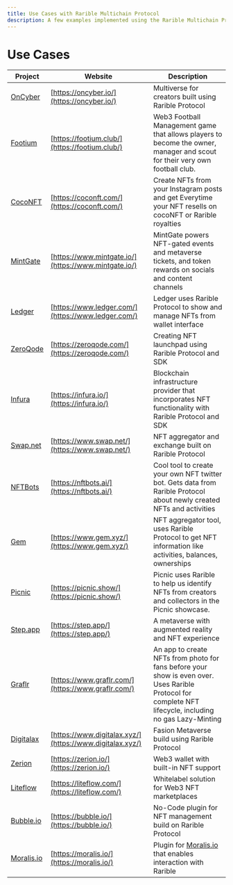 ```yaml
---
title: Use Cases with Rarible Multichain Protocol
description: A few examples implemented using the Rarible Multichain Protocol
---
```


# Use Cases

| Project                                     | Website                                                      | Description                                                                                                                                              |
|---------------------------------------------|--------------------------------------------------------------|----------------------------------------------------------------------------------------------------------------------------------------------------------|
| [OnCyber](https://oncyber.io/)              | [https://oncyber.io/](https://oncyber.io/)                   | Multiverse for creators built using Rarible Protocol                                                                                                     |
| [Footium](https://footium.club/)            | [https://footium.club/](https://footium.club/)               | Web3 Football Management game that allows players to become the owner, manager and scout for their very own football club.                               |
| [CocoNFT](https://coconft.com/)             | [https://coconft.com/](https://coconft.com/)                 | Create NFTs from your Instagram posts and get Everytime your NFT resells on cocoNFT or Rarible royalties                                                 |
| [MintGate](https://www.mintgate.io/)        | [https://www.mintgate.io/](https://www.mintgate.io/)         | MintGate powers NFT-gated events and metaverse tickets, and token rewards on socials and content channels                                                |
| [Ledger](https://www.ledger.com/)           | [https://www.ledger.com/](https://www.ledger.com/)           | Ledger uses Rarible Protocol to show and manage NFTs from wallet interface                                                                               |
| [ZeroQode](https://zeroqode.com/)           | [https://zeroqode.com/](https://zeroqode.com/)               | Creating NFT launchpad using Rarible Protocol and SDK                                                                                                    |
| [Infura](https://infura.io/)                | [https://infura.io/](https://infura.io/)                     | Blockchain infrastructure provider that incorporates NFT functionality with Rarible Protocol and SDK                                                     |
| [Swap.net](https://www.swap.net/)           | [https://www.swap.net/](https://www.swap.net/)               | NFT aggregator and exchange built on Rarible Protocol                                                                                                    |
| [NFTBots](https://nftbots.ai/)              | [https://nftbots.ai/](https://nftbots.ai/)                   | Cool tool to create your own NFT twitter bot. Gets data from Rarible Protocol about newly created NFTs and activities                                    |
| [Gem](https://www.gem.xyz/)                 | [https://www.gem.xyz/](https://www.gem.xyz/)                 | NFT aggregator tool, uses Rarible Protocol to get NFT information like activities, balances, ownerships                                                  |
| [Picnic](https://picnic.show/)              | [https://picnic.show/](https://picnic.show/)                 | Picnic uses Rarible to help us identify NFTs from creators and collectors in the Picnic showcase.                                                        |
| [Step.app](https://step.app/)               | [https://step.app/](https://step.app/)                       | A metaverse with augmented reality and NFT experience                                                                                                    |
| [Graflr](https://www.graflr.com/about)      | [https://www.graflr.com/](https://www.graflr.com/)           | An app to create NFTs from photo for fans before your show is even over. Uses Rarible Protocol for complete NFT lifecycle, including no gas Lazy-Minting |
| [Digitalax](https://www.digitalax.xyz/)     | [https://www.digitalax.xyz/](https://www.digitalax.xyz/)     | Fasion Metaverse build using Rarible Protocol                                                                                                            |
| [Zerion](https://zerion.io/)                | [https://zerion.io/](https://zerion.io/)                     | Web3 wallet with built-in NFT support                                                                                                                    |
| [Liteflow](https://liteflow.com/)           | [https://liteflow.com/](https://liteflow.com/)               | Whitelabel solution for Web3 NFT marketplaces                                                                                                            |
| [Bubble.io](https://bubble.io/)             | [https://bubble.io/](https://bubble.io/)                     | No-Code plugin for NFT management build on Rarible Protocol                                                                                              |
| [Moralis.io](https://moralis.io/)           | [https://moralis.io/](https://moralis.io/)                   | Plugin for [Moralis.io](https://moralis.io/) that enables interaction with Rarible                                                                       |



